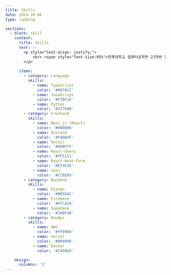 ```yaml
---
title: Skills
date: 2024-10-06
type: landing

sections:
  - block: skill
    content:
      title: Skills
      text: |-
        <p style="text-align: justify;">
            <br> <span style="font-size:95%">전북대학교 컴퓨터공학부 21학번 전영상입니다. 백엔드에 관심있습니다. 연락은 아래를 통해주시면 감사하겠습니다.</span> <br>
        </p>
      
      items:
        - category: Language
          skills:
            - name: TypeScript
              color: '#007ACC'
            - name: JavaScript
              color: '#F7DF1E'
            - name: Python
              color: '#3776AB'
        - category: Frontend
          skills:
            - name: Next.js (React)
              color: '#000000'
            - name: Zustand
              color: '#F0DB4F'
            - name: Recoil
              color: '#00BFFF'
            - name: React-Query
              color: '#FF5151'
            - name: React-Hook-Form
              color: '#E53E3E'
            - name: Sass
              color: '#CC6699'
        - category: Backend
          skills:
            - name: Django
              color: '#0B5EAC'
            - name: Firebase
              color: '#FFCA28'
            - name: Supabase
              color: '#3ABF4B'
        - category: DevOps
          skills:
            - name: AWS
              color: '#FF9900'
            - name: Vercel
              color: '#000000'
            - name: Docker
              color: '#2496ED'

    design:
      columns: '3'
---
```

